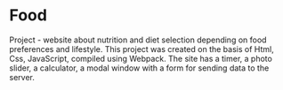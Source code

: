 # Food
Project - website about nutrition and diet selection depending on food preferences and lifestyle. This project was created on the basis of Html, Css, JavaScript, compiled using Webpack. The site has a timer, a photo slider, a calculator, a modal window with a form for sending data to the server.
